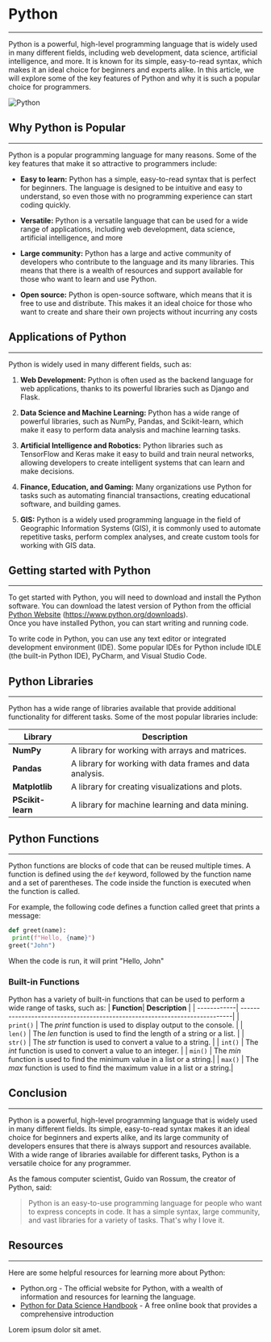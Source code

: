 # Python

***

Python is a powerful, high-level programming language that is widely used in many different fields,
including web development, data science, artificial intelligence, and more. It is known for its simple,
easy-to-read syntax, which makes it an ideal choice for beginners and experts alike. In this article,
we will explore some of the key features of Python and why it is such a popular choice for
programmers.

![Python](https://www.python.org/static/img/python-logo@2x.png)

## Why Python is Popular

***

Python is a popular programming language for many reasons. Some of the key features that make
it so attractive to programmers include:

- **Easy to learn:** Python has a simple, easy-to-read syntax that is perfect for beginners. The
language is designed to be intuitive and easy to understand, so even those with no
programming experience can start coding quickly.

- **Versatile:** Python is a versatile language that can be used for a wide range of applications,
including web development, data science, artificial intelligence, and more

- **Large community:** Python has a large and active community of developers who contribute to
the language and its many libraries. This means that there is a wealth of resources and support
available for those who want to learn and use Python.

- **Open source:** Python is open-source software, which means that it is free to use and
distribute. This makes it an ideal choice for those who want to create and share their own
projects without incurring any costs

## Applications of Python

***

Python is widely used in many different fields, such as:

1. **Web Development:** Python is often used as the backend language for web applications,
thanks to its powerful libraries such as Django and Flask.

2. **Data Science and Machine Learning:** Python has a wide range of powerful libraries, such as
NumPy, Pandas, and Scikit-learn, which make it easy to perform data analysis and machine
learning tasks.

3. **Artificial Intelligence and Robotics:** Python libraries such as TensorFlow and Keras make it
easy to build and train neural networks, allowing developers to create intelligent systems that
can learn and make decisions.

4. **Finance, Education, and Gaming:** Many organizations use Python for tasks such as
automating financial transactions, creating educational software, and building games.

5. **GIS:** Python is a widely used programming language in the field of Geographic Information
Systems (GIS), it is commonly used to automate repetitive tasks, perform complex analyses,
and create custom tools for working with GIS data.

## Getting started with Python

***

To get started with Python, you will need to download and install the Python software. You can
download the latest version of Python from the official [Python Website](https://www.python.org/downloads/) (https://www.python.org/downloads).  
Once you have installed Python, you can start writing and running code.

To write code in Python, you can use any text editor or integrated development environment (IDE).
Some popular IDEs for Python include IDLE (the built-in Python IDE), PyCharm, and Visual Studio
Code.

## Python Libraries

***

Python has a wide range of libraries available that provide additional functionality for different
tasks. Some of the most popular libraries include:

| **Library**        | **Description**                                          |
| ------------------ | ---------------------------------------------------------|
| **NumPy**          | A library for working with arrays and matrices.          |
| **Pandas**         | A library for working with data frames and data analysis.|
| **Matplotlib**     | A library for creating visualizations and plots.         |
| **PScikit-learn**  | A library for machine learning and data mining.          |

## Python Functions

***

Python functions are blocks of code that can be reused multiple times. A function is defined using
the `def` keyword, followed by the function name and a set of parentheses. The code inside the
function is executed when the function is called.

For example, the following code defines a function called greet that prints a message:

```python
def greet(name):
 print(f"Hello, {name}")
greet("John")
```
When the code is run, it will print "Hello, John"
### Built-in Functions

Python has a variety of built-in functions that can be used to perform a wide range of tasks, such
as:
| **Function**| **Description**                                                            |
| ------------| ---------------------------------------------------------------------------|
| `print()`   | The *print* function is used to display output to the console.             |
| `len()`     | The *len* function is used to find the length of a string or a list.       |
| `str()`     | The *str* function is used to convert a value to a string.                 |
| `int()`     | The *int* function is used to convert a value to an integer.               |
| `min()`     | The *min* function is used to find the minimum value in a list or a string.|
| `max()`     | The *max* function is used to find the maximum value in a list or a string.|

## Conclusion

***

Python is a powerful, high-level programming language that is widely used in many different fields.
Its simple, easy-to-read syntax makes it an ideal choice for beginners and experts alike, and its
large community of developers ensures that there is always support and resources available. With
a wide range of libraries available for different tasks, Python is a versatile choice for any
programmer.

As the famous computer scientist, Guido van Rossum, the creator of Python, said:
>Python is an easy-to-use programming language for people who want to express concepts in
>code. It has a simple syntax, large community, and vast libraries for a variety of tasks. That's
>why I love it.

## Resources

***

Here are some helpful resources for learning more about Python:
- Python.org - The official website for Python, with a wealth of information and resources for
learning the language.
- [Python for Data Science Handbook](https://jakevdp.github.io/PythonDataScienceHandbook/) - A free online book that provides a comprehensive
introduction

Lorem ipsum dolor sit amet.
